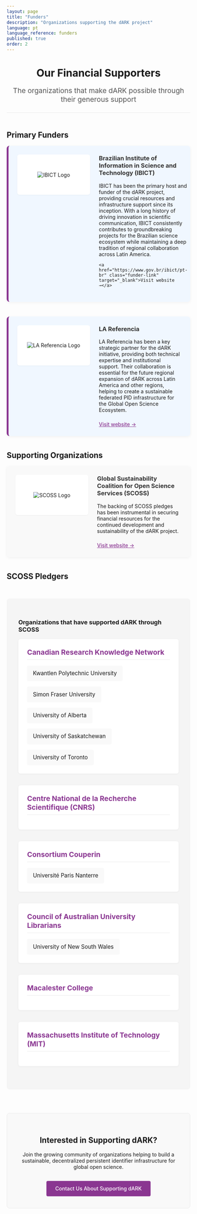 ```yaml
---
layout: page
title: "Funders"
description: "Organizations supporting the dARK project"
language: pt
language_reference: funders
published: true
order: 2
---
```


<div class="funders-header">
  <h1>Our Financial Supporters</h1>
  <p class="lead-text">The organizations that make dARK possible through their generous support</p>
</div>

## Primary Funders

<div class="funder-card primary">
  <div class="logo-container">
    <img src="{{ site.baseurl }}/assets/img/ibict-logo.png" alt="IBICT Logo" class="funder-logo">
  </div>
  <div class="funder-info">
    <h3>Brazilian Institute of Information in Science and Technology (IBICT)</h3>
       <p>IBICT has been the primary host and funder of the dARK project, providing crucial resources and infrastructure support since its inception. With a long history of driving innovation in scientific communication, IBICT consistently contributes to groundbreaking projects for the Brazilian science ecosystem while maintaining a deep tradition of regional collaboration across Latin America.</p>

    <a href="https://www.gov.br/ibict/pt-br" class="funder-link" target="_blank">Visit website →</a>
  </div>
</div>
<div class="funder-card primary">
  <div class="logo-container">
    <img src="{{ site.baseurl }}/assets/img/lareferencia-logo.png" alt="LA Referencia Logo" class="funder-logo">
  </div>
  <div class="funder-info">
    <h3>LA Referencia</h3>
        <p>LA Referencia has been a key strategic partner for the dARK initiative, providing both technical expertise and institutional support. Their collaboration is essential for the future regional expansion of dARK across Latin America and other regions, helping to create a sustainable federated PID infrastructure for the Global Open Science Ecosystem.</p>
    <a href="http://www.lareferencia.info/en/" class="funder-link" target="_blank">Visit website →</a>
  </div>
</div>

## Supporting Organizations

<div class="funder-card">
  <div class="logo-container">
    <img src="{{ site.baseurl }}/assets/img/scoss-logo.png" alt="SCOSS Logo" class="funder-logo">
  </div>
  <div class="funder-info">
    <h3>Global Sustainability Coalition for Open Science Services (SCOSS)</h3>
    <p>The backing of SCOSS pledges has been instrumental in securing financial resources for the continued development and sustainability of the dARK project.</p>
    <a href="https://scoss.org/" class="funder-link" target="_blank">Visit website →</a>
  </div>
</div>

## SCOSS Pledgers

<div class="pledgers-section">
  <h3>Organizations that have supported dARK through SCOSS</h3>
  
  <div class="pledgers-group">
    <h4 class="consortium-title">Canadian Research Knowledge Network</h4>
    <div class="pledgers-list">
      <div class="pledger-item">Kwantlen Polytechnic University</div>
      <div class="pledger-item">Simon Fraser University</div>
      <div class="pledger-item">University of Alberta</div>
      <div class="pledger-item">University of Saskatchewan</div>
      <div class="pledger-item">University of Toronto</div>
    </div>
  </div>
  
  <div class="pledgers-group">
    <h4 class="consortium-title">Centre National de la Recherche Scientifique (CNRS)</h4>
  </div>
  
  <div class="pledgers-group">
    <h4 class="consortium-title">Consortium Couperin</h4>
    <div class="pledgers-list">
      <div class="pledger-item">Université Paris Nanterre</div>
    </div>
  </div>
  
  <div class="pledgers-group">
    <h4 class="consortium-title">Council of Australian University Librarians</h4>
    <div class="pledgers-list">
      <div class="pledger-item">University of New South Wales</div>
    </div>
  </div>
  
  <div class="pledgers-group">
    <h4 class="consortium-title">Macalester College</h4>
  </div>
  
  <div class="pledgers-group">
    <h4 class="consortium-title">Massachusetts Institute of Technology (MIT)</h4>
  </div>
</div>

<div class="support-cta">
  <h2>Interested in Supporting dARK?</h2>
  <p>Join the growing community of organizations helping to build a sustainable, decentralized persistent identifier infrastructure for global open science.</p>
  <a href="{{ site.baseurl }}/en/contact#supporting-dark-as-a-funder" class="cta-button">Contact Us About Supporting dARK</a>
</div>

<style>
  .funders-header {
    text-align: center;
    margin-bottom: 3rem;
    padding-bottom: 1.5rem;
    border-bottom: 1px solid #eaeaea;
  }
  
  .lead-text {
    font-size: 1.2rem;
    color: #555;
    max-width: 800px;
    margin: 0 auto;
  }
  
  .funder-card {
    display: flex;
    margin-bottom: 2.5rem;
    padding: 1.5rem;
    border-radius: 8px;
    background-color: #f9f9f9;
    box-shadow: 0 2px 8px rgba(0,0,0,0.05);
  }
  
  .funder-card.primary {
    background-color: #f0f7ff;
    border-left: 5px solid #8A3691;
  }
  
  .logo-container {
    width: 180px;
    height: 90px;
    margin-right: 1.5rem;
    display: flex;
    align-items: center;
    justify-content: center;
    flex-shrink: 0;
    background-color: white;
    border-radius: 6px;
    padding: 10px;
    box-shadow: 0 1px 3px rgba(0,0,0,0.05);
  }
  
  .funder-logo {
    max-width: 95%;
    max-height: 80px;
    object-fit: contain;
  }
  
  .funder-info {
    flex: 1;
  }
  
  .funder-info h3 {
    margin-top: 0;
    color: #333;
  }
  
  .funder-link {
    display: inline-block;
    margin-top: 0.5rem;
    color: #8A3691;
    font-weight: 500;
  }
  
  .pledgers-section {
    margin: 3rem 0;
    padding: 2rem;
    background-color: #f5f5f5;
    border-radius: 8px;
  }
  
  .pledgers-group {
    margin-bottom: 2rem;
    text-align: left;
    background-color: #ffffff;
    border-radius: 6px;
    padding: 1.5rem;
    box-shadow: 0 1px 5px rgba(0,0,0,0.05);
  }
  
  .consortium-title {
    margin-top: 0;
    color: #8A3691;
    font-size: 1.2rem;
    border-bottom: 1px solid #eaeaea;
    padding-bottom: 0.5rem;
    margin-bottom: 1rem;
  }
  
  .pledgers-list {
    display: flex;
    flex-wrap: wrap;
    gap: 1rem;
  }
  
  .pledger-item {
    background-color: #f9f9f9;
    padding: 0.7rem 1rem;
    border-radius: 4px;
    font-size: 0.95rem;
    box-shadow: 0 1px 3px rgba(0,0,0,0.03);
    transition: transform 0.2s, box-shadow 0.2s;
  }
  
  .pledger-item:hover {
    transform: translateY(-2px);
    box-shadow: 0 3px 6px rgba(0,0,0,0.08);
    background-color: #f0f7ff;
  }
  
  .coming-soon {
    font-style: italic;
    color: #666;
  }
  
  .pledgers-grid {
    display: grid;
    grid-template-columns: repeat(auto-fill, minmax(180px, 1fr));
    gap: 1.5rem;
    margin-top: 2rem;
  }
  
  .pledger-logo-container {
    margin: 0 auto;
  }
  
  .support-cta {
    margin-top: 4rem;
    padding: 2rem;
    text-align: center;
    background-color: #f9f9f9;
    border-radius: 8px;
    border: 1px solid #eaeaea;
  }
  
  .cta-button {
    display: inline-block;
    margin-top: 1rem;
    padding: 0.8rem 1.5rem;
    background-color: #8A3691;
    color: white;
    text-decoration: none;
    border-radius: 4px;
    font-weight: 500;
    transition: background-color 0.2s;
  }
  
  .cta-button:hover {
    background-color: #8A3691;
    text-decoration: none;
    color: white;
  }
  
  @media (max-width: 768px) {
    .funder-card {
      flex-direction: column;
    }
    
    .logo-container {
      margin: 0 auto 1.5rem auto;
    }
  }
</style>
